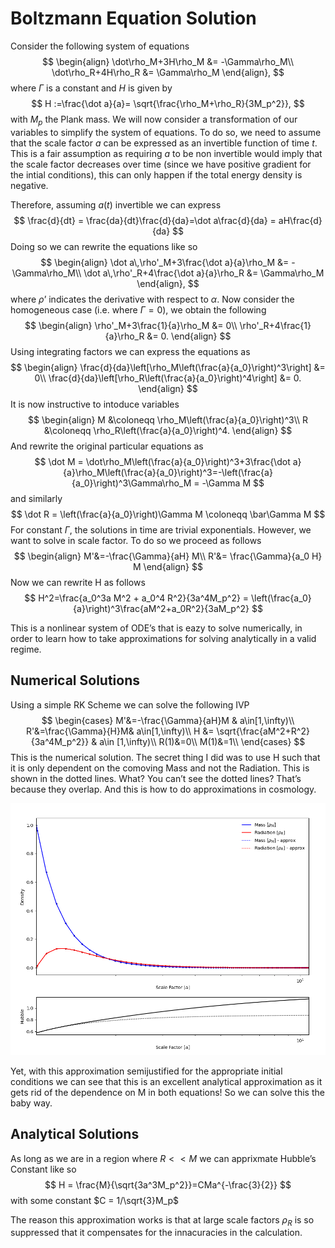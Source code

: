 # Boltzmann Equation Solution

Consider the following system of equations
$$
\begin{align}
\dot\rho_M+3H\rho_M &= -\Gamma\rho_M\\
\dot\rho_R+4H\rho_R &= \Gamma\rho_M
\end{align},
$$
where $\Gamma$ is a constant and $H$ is given by
$$
H :=\frac{\dot a}{a}= \sqrt{\frac{\rho_M+\rho_R}{3M_p^2}},
$$
with $M_p$ the Plank mass. We will now consider a transformation of our variables to simplify the system of equations. To do so, we need to assume that the scale factor $a$ can be expressed as an invertible function of time $t$. This is a fair assumption as requiring $a$ to be non invertible would imply that the scale factor decreases over time (since we have positive gradient for the intial conditions), this can only happen if the total energy density is negative.

Therefore, assuming $a(t)$ invertible we can express
$$
\frac{d}{dt} = \frac{da}{dt}\frac{d}{da}=\dot a\frac{d}{da} = aH\frac{d}{da}
$$
Doing so we can rewrite the equations like so
$$
\begin{align}
\dot a\,\rho'_M+3\frac{\dot a}{a}\rho_M &= -\Gamma\rho_M\\
\dot a\,\rho'_R+4\frac{\dot a}{a}\rho_R &= \Gamma\rho_M
\end{align},
$$
where $\rho’$ indicates the derivative with respect to $\alpha$. Now consider the homogeneous case (i.e. where $\Gamma = 0$), we obtain the following
$$
\begin{align}
\rho'_M+3\frac{1}{a}\rho_M &= 0\\
\rho'_R+4\frac{1}{a}\rho_R &= 0.
\end{align}
$$
Using integrating factors we can express the equations as
$$
\begin{align}
\frac{d}{da}\left[\rho_M\left(\frac{a}{a_0}\right)^3\right] &= 0\\
\frac{d}{da}\left[\rho_R\left(\frac{a}{a_0}\right)^4\right] &= 0.
\end{align}
$$
It is now instructive to intoduce variables
$$
\begin{align}
M &\coloneqq \rho_M\left(\frac{a}{a_0}\right)^3\\
R &\coloneqq \rho_R\left(\frac{a}{a_0}\right)^4.
\end{align}
$$
And rewrite the original particular equations as
$$
\dot M = \dot\rho_M\left(\frac{a}{a_0}\right)^3+3\frac{\dot a}{a}\rho_M\left(\frac{a}{a_0}\right)^3=-\left(\frac{a}{a_0}\right)^3\Gamma\rho_M = -\Gamma M
$$
and similarly
$$
\dot R = \left(\frac{a}{a_0}\right)\Gamma M \coloneqq \bar\Gamma M
$$
For constant $\Gamma$, the solutions in time are trivial exponentials. However, we want to solve in scale factor. To do so we proceed as follows
$$
\begin{align}
M'&=-\frac{\Gamma}{aH} M\\
R'&= \frac{\Gamma}{a_0 H} M
\end{align}
$$
Now we can rewrite H as follows
$$
H^2=\frac{a_0^3a M^2 + a_0^4 R^2}{3a^4M_p^2} = \left(\frac{a_0}{a}\right)^3\frac{aM^2+a_0R^2}{3aM_p^2}
$$


This is a nonlinear system of ODE’s that is eazy to solve numerically, in order to learn how to take approximations for solving analytically in a valid regime. 

## Numerical Solutions

Using a simple RK Scheme we can solve the following IVP
$$
\begin{cases}
M'&=-\frac{\Gamma}{aH}M & a\in[1,\infty)\\
R'&=\frac{\Gamma}{H}M& a\in[1,\infty)\\
H &= \sqrt{\frac{aM^2+R^2}{3a^4M_p^2}} & a\in [1,\infty)\\
R(1)&=0\\
M(1)&=1\\
\end{cases}
$$
This is the numerical solution. The secret thing I did was to use H such that it is only dependent on the comoving Mass and not the Radiation. This is shown in the dotted lines. What? You can’t see the dotted lines? That’s because they overlap. And this is how to do approximations in cosmology.

![Densities Approx](../../Simulations/Boltzmann_Equation/densities_approx.png)

Yet, with this approximation semijustified for the appropriate initial conditions we can see that this is an excellent analytical approximation as it gets rid of the dependence on M in both equations! So we can solve this the baby way. 

## Analytical Solutions

As long as we are in a region where $R << M$ we can apprixmate Hubble’s Constant like so
$$
H = \frac{M}{\sqrt{3a^3M_p^2}}=CMa^{-\frac{3}{2}}
$$
with some constant $C = 1/\sqrt{3}M_p$ 

The reason this approximation works is that at large scale factors $\rho_R$ is so suppressed that it compensates for the innacuracies in the calculation.